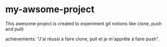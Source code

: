 # my-awsome-project
This awesome project is created to experiment git notions like clone, push and pull)

achievements: "J'ai réussi à faire clone, pull et je m'apprête à faire push".
